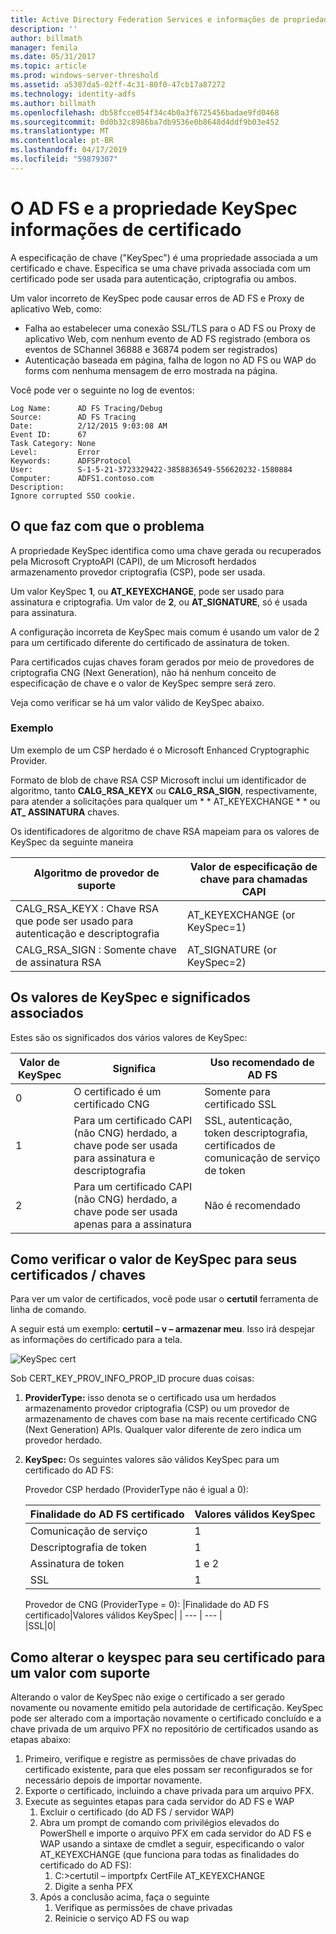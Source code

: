 ```yaml
---
title: Active Directory Federation Services e informações de propriedade de especificação de chave do certificado
description: ''
author: billmath
manager: femila
ms.date: 05/31/2017
ms.topic: article
ms.prod: windows-server-threshold
ms.assetid: a5307da5-02ff-4c31-80f0-47cb17a87272
ms.technology: identity-adfs
ms.author: billmath
ms.openlocfilehash: db58fcce054f34c4b0a3f6725456badae9fd0468
ms.sourcegitcommit: 0d0b32c8986ba7db9536e0b8648d4ddf9b03e452
ms.translationtype: MT
ms.contentlocale: pt-BR
ms.lasthandoff: 04/17/2019
ms.locfileid: "59879307"
---
```

# <a name="ad-fs-and-certificate-keyspec-property-information"></a>O AD FS e a propriedade KeySpec informações de certificado
A especificação de chave ("KeySpec") é uma propriedade associada a um certificado e chave. Especifica se uma chave privada associada com um certificado pode ser usada para autenticação, criptografia ou ambos.   

Um valor incorreto de KeySpec pode causar erros de AD FS e Proxy de aplicativo Web, como:


- Falha ao estabelecer uma conexão SSL/TLS para o AD FS ou Proxy de aplicativo Web, com nenhum evento de AD FS registrado (embora os eventos de SChannel 36888 e 36874 podem ser registrados)
- Autenticação baseada em página, falha de logon no AD FS ou WAP do forms com nenhuma mensagem de erro mostrada na página.

Você pode ver o seguinte no log de eventos:

    Log Name:      AD FS Tracing/Debug
    Source:        AD FS Tracing
    Date:          2/12/2015 9:03:08 AM
    Event ID:      67
    Task Category: None
    Level:         Error
    Keywords:      ADFSProtocol
    User:          S-1-5-21-3723329422-3858836549-556620232-1580884
    Computer:      ADFS1.contoso.com
    Description:
    Ignore corrupted SSO cookie.

## <a name="what-causes-the-problem"></a>O que faz com que o problema
A propriedade KeySpec identifica como uma chave gerada ou recuperados pela Microsoft CryptoAPI (CAPI), de um Microsoft herdados armazenamento provedor criptografia (CSP), pode ser usada.

Um valor KeySpec **1**, ou **AT_KEYEXCHANGE**, pode ser usado para assinatura e criptografia.  Um valor de **2**, ou **AT_SIGNATURE**, só é usada para assinatura.

A configuração incorreta de KeySpec mais comum é usando um valor de 2 para um certificado diferente do certificado de assinatura de token.  

Para certificados cujas chaves foram gerados por meio de provedores de criptografia CNG (Next Generation), não há nenhum conceito de especificação de chave e o valor de KeySpec sempre será zero.

Veja como verificar se há um valor válido de KeySpec abaixo. 

### <a name="example"></a>Exemplo
Um exemplo de um CSP herdado é o Microsoft Enhanced Cryptographic Provider. 

Formato de blob de chave RSA CSP Microsoft inclui um identificador de algoritmo, tanto **CALG_RSA_KEYX** ou **CALG_RSA_SIGN**, respectivamente, para atender a solicitações para qualquer um * * AT_KEYEXCHANGE * * ou **AT_ ASSINATURA** chaves.
  
Os identificadores de algoritmo de chave RSA mapeiam para os valores de KeySpec da seguinte maneira

| Algoritmo de provedor de suporte| Valor de especificação de chave para chamadas CAPI |
| --- | --- |
|CALG_RSA_KEYX : Chave RSA que pode ser usado para autenticação e descriptografia| AT_KEYEXCHANGE (or KeySpec=1)|
CALG_RSA_SIGN : Somente chave de assinatura RSA |AT_SIGNATURE (or KeySpec=2)|

## <a name="keyspec-values-and-associated-meanings"></a>Os valores de KeySpec e significados associados
Estes são os significados dos vários valores de KeySpec:

|Valor de KeySpec|Significa|Uso recomendado de AD FS|
| --- | --- | --- |
|0|O certificado é um certificado CNG|Somente para certificado SSL|
|1|Para um certificado CAPI (não CNG) herdado, a chave pode ser usada para assinatura e descriptografia|    SSL, autenticação, token descriptografia, certificados de comunicação de serviço de token|
|2|Para um certificado CAPI (não CNG) herdado, a chave pode ser usada apenas para a assinatura|Não é recomendado|

## <a name="how-to-check-the-keyspec-value-for-your-certificates--keys"></a>Como verificar o valor de KeySpec para seus certificados / chaves
Para ver um valor de certificados, você pode usar o **certutil** ferramenta de linha de comando.  

A seguir está um exemplo: **certutil – v – armazenar meu**.  Isso irá despejar as informações do certificado para a tela.

![KeySpec cert](media/AD-FS-and-KeySpec-Property/keyspec1.png)

Sob CERT_KEY_PROV_INFO_PROP_ID procure duas coisas:


1. **ProviderType:** isso denota se o certificado usa um herdados armazenamento provedor criptografia (CSP) ou um provedor de armazenamento de chaves com base na mais recente certificado CNG (Next Generation) APIs.  Qualquer valor diferente de zero indica um provedor herdado.
2.  **KeySpec:** Os seguintes valores são válidos KeySpec para um certificado do AD FS:

    Provedor CSP herdado (ProviderType não é igual a 0):
    
    |Finalidade do AD FS certificado|Valores válidos KeySpec|
    | --- | --- |
    |Comunicação de serviço|1|
    |Descriptografia de token|1|
    |Assinatura de token|1 e 2|
    |SSL|1|

    Provedor de CNG (ProviderType = 0):
    |Finalidade do AD FS certificado|Valores válidos KeySpec|
    | --- | --- |   
    |SSL|0|

## <a name="how-to-change-the-keyspec-for-your-certificate-to-a-supported-value"></a>Como alterar o keyspec para seu certificado para um valor com suporte
Alterando o valor de KeySpec não exige o certificado a ser gerado novamente ou novamente emitido pela autoridade de certificação.  KeySpec pode ser alterado com a importação novamente o certificado concluído e a chave privada de um arquivo PFX no repositório de certificados usando as etapas abaixo:


1. Primeiro, verifique e registre as permissões de chave privadas do certificado existente, para que eles possam ser reconfigurados se for necessário depois de importar novamente.
2. Exporte o certificado, incluindo a chave privada para um arquivo PFX.
3. Execute as seguintes etapas para cada servidor do AD FS e WAP
    1. Excluir o certificado (do AD FS / servidor WAP)
    2. Abra um prompt de comando com privilégios elevados do PowerShell e importe o arquivo PFX em cada servidor do AD FS e WAP usando a sintaxe de cmdlet a seguir, especificando o valor AT_KEYEXCHANGE (que funciona para todas as finalidades do certificado do AD FS):
        1. C:\>certutil – importpfx CertFile AT_KEYEXCHANGE
        2. Digite a senha PFX
    3. Após a conclusão acima, faça o seguinte
        1. Verifique as permissões de chave privadas
        2. Reinicie o serviço AD FS ou wap






